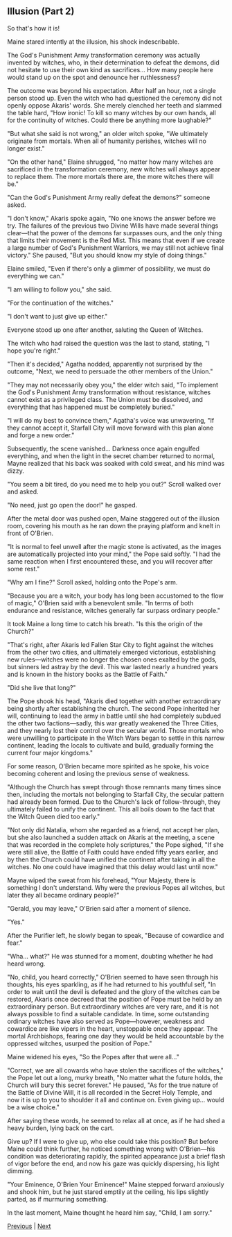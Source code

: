## Illusion (Part 2)
So that's how it is!



Maine stared intently at the illusion, his shock indescribable. 



The God's Punishment Army transformation ceremony was actually invented by witches, who, in their determination to defeat the demons, did not hesitate to use their own kind as sacrifices... How many people here would stand up on the spot and denounce her ruthlessness?



The outcome was beyond his expectation. After half an hour, not a single person stood up. Even the witch who had questioned the ceremony did not openly oppose Akaris' words. She merely clenched her teeth and slammed the table hard, "How ironic! To kill so many witches by our own hands, all for the continuity of witches. Could there be anything more laughable?"



"But what she said is not wrong," an older witch spoke, "We ultimately originate from mortals. When all of humanity perishes, witches will no longer exist."



"On the other hand," Elaine shrugged, "no matter how many witches are sacrificed in the transformation ceremony, new witches will always appear to replace them. The more mortals there are, the more witches there will be."



"Can the God's Punishment Army really defeat the demons?" someone asked.



"I don't know," Akaris spoke again, "No one knows the answer before we try. The failures of the previous two Divine Wills have made several things clear—that the power of the demons far surpasses ours, and the only thing that limits their movement is the Red Mist. This means that even if we create a large number of God's Punishment Warriors, we may still not achieve final victory." She paused, "But you should know my style of doing things."



Elaine smiled, "Even if there's only a glimmer of possibility, we must do everything we can."



"I am willing to follow you," she said.

"For the continuation of the witches."

"I don't want to just give up either."

Everyone stood up one after another, saluting the Queen of Witches.

The witch who had raised the question was the last to stand, stating, "I hope you're right."

"Then it's decided," Agatha nodded, apparently not surprised by the outcome, "Next, we need to persuade the other members of the Union."

"They may not necessarily obey you," the elder witch said, "To implement the God's Punishment Army transformation without resistance, witches cannot exist as a privileged class. The Union must be dissolved, and everything that has happened must be completely buried."

"I will do my best to convince them," Agatha's voice was unwavering, "If they cannot accept it, Starfall City will move forward with this plan alone and forge a new order."

Subsequently, the scene vanished... Darkness once again engulfed everything, and when the light in the secret chamber returned to normal, Mayne realized that his back was soaked with cold sweat, and his mind was dizzy.



"You seem a bit tired, do you need me to help you out?" Scroll walked over and asked.

"No need, just go open the door!" he gasped.

After the metal door was pushed open, Maine staggered out of the illusion room, covering his mouth as he ran down the praying platform and knelt in front of O'Brien.

"It is normal to feel unwell after the magic stone is activated, as the images are automatically projected into your mind," the Pope said softly. "I had the same reaction when I first encountered these, and you will recover after some rest."

"Why am I fine?" Scroll asked, holding onto the Pope's arm.

"Because you are a witch, your body has long been accustomed to the flow of magic," O'Brien said with a benevolent smile. "In terms of both endurance and resistance, witches generally far surpass ordinary people."

It took Maine a long time to catch his breath. "Is this the origin of the Church?"

"That's right, after Akaris led Fallen Star City to fight against the witches from the other two cities, and ultimately emerged victorious, establishing new rules—witches were no longer the chosen ones exalted by the gods, but sinners led astray by the devil. This war lasted nearly a hundred years and is known in the history books as the Battle of Faith."

"Did she live that long?"



The Pope shook his head, "Akaris died together with another extraordinary being shortly after establishing the church. The second Pope inherited her will, continuing to lead the army in battle until she had completely subdued the other two factions—sadly, this war greatly weakened the Three Cities, and they nearly lost their control over the secular world. Those mortals who were unwilling to participate in the Witch Wars began to settle in this narrow continent, leading the locals to cultivate and build, gradually forming the current four major kingdoms."

For some reason, O'Brien became more spirited as he spoke, his voice becoming coherent and losing the previous sense of weakness.

"Although the Church has swept through those remnants many times since then, including the mortals not belonging to Starfall City, the secular pattern had already been formed. Due to the Church's lack of follow-through, they ultimately failed to unify the continent. This all boils down to the fact that the Witch Queen died too early."

"Not only did Natalia, whom she regarded as a friend, not accept her plan, but she also launched a sudden attack on Akaris at the meeting, a scene that was recorded in the complete holy scriptures," the Pope sighed, "If she were still alive, the Battle of Faith could have ended fifty years earlier, and by then the Church could have unified the continent after taking in all the witches. No one could have imagined that this delay would last until now."

Mayne wiped the sweat from his forehead, "Your Majesty, there is something I don't understand. Why were the previous Popes all witches, but later they all became ordinary people?"

"Gerald, you may leave," O'Brien said after a moment of silence.

"Yes."

After the Purifier left, he slowly began to speak, "Because of cowardice and fear."

"Wha... what?" He was stunned for a moment, doubting whether he had heard wrong.



"No, child, you heard correctly," O'Brien seemed to have seen through his thoughts, his eyes sparkling, as if he had returned to his youthful self, "In order to wait until the devil is defeated and the glory of the witches can be restored, Akaris once decreed that the position of Pope must be held by an extraordinary person. But extraordinary witches are very rare, and it is not always possible to find a suitable candidate. In time, some outstanding ordinary witches have also served as Pope—however, weakness and cowardice are like vipers in the heart, unstoppable once they appear. The mortal Archbishops, fearing one day they would be held accountable by the oppressed witches, usurped the position of Pope."



Maine widened his eyes, "So the Popes after that were all..."



"Correct, we are all cowards who have stolen the sacrifices of the witches," the Pope let out a long, murky breath, "No matter what the future holds, the Church will bury this secret forever." He paused, "As for the true nature of the Battle of Divine Will, it is all recorded in the Secret Holy Temple, and now it is up to you to shoulder it all and continue on. Even giving up... would be a wise choice."



After saying these words, he seemed to relax all at once, as if he had shed a heavy burden, lying back on the cart.



Give up? If I were to give up, who else could take this position? But before Maine could think further, he noticed something wrong with O'Brien—his condition was deteriorating rapidly, the spirited appearance just a brief flash of vigor before the end, and now his gaze was quickly dispersing, his light dimming.



"Your Eminence, O'Brien Your Eminence!" Maine stepped forward anxiously and shook him, but he just stared emptily at the ceiling, his lips slightly parted, as if murmuring something.



In the last moment, Maine thought he heard him say, "Child, I am sorry."





[Previous](CH0351.md) | [Next](CH0353.md)
